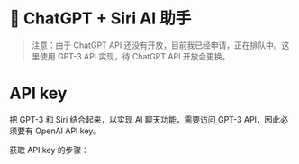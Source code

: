 # 🤖️ ChatGPT + Siri AI 助手

> 注意：由于 ChatGPT API 还没有开放，目前我已经申请，正在排队中。这里使用 GPT-3 API 实现，待 ChatGPT API 开放会更换。

# API key

把 GPT-3 和 Siri 结合起来，以实现 AI 聊天功能，需要访问 GPT-3 API，因此必须要有 OpenAI API key。

获取 API key 的步骤：